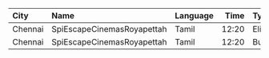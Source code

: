 | City    | Name                       | Language |  Time | Type   | Price | Capacity | Booked |
| :------ | :------------------------- | :------- | ----: | :----- | ----: | -------: | -----: |
| Chennai | SpiEscapeCinemasRoyapettah | Tamil    | 12:20 | Elite  |  191₹ |       50 |      9 |
| Chennai | SpiEscapeCinemasRoyapettah | Tamil    | 12:20 | Budget |   60₹ |        5 |      5 |